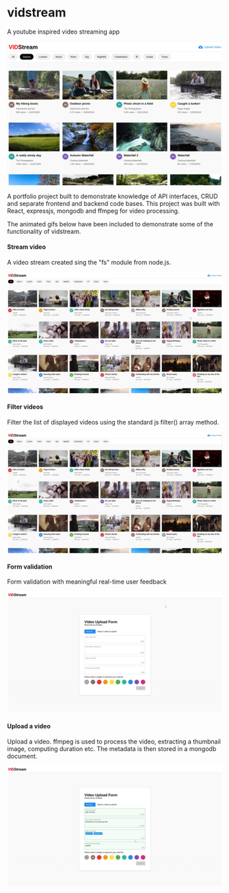 # vidstream
A youtube inspired video streaming app

![demo image](https://raw.githubusercontent.com/kdan80/vidstream/master/frontend/public/vidstream.webp)

<p>
	A portfolio project built to demonstrate knowledge of API interfaces, CRUD and separate frontend and backend code bases. This project was built with React, expressjs, mongodb and ffmpeg for video processing.
</p>

<p>
	The animated gifs below have been included to demonstrate some
	of the functionality of vidstream.
</p>


#### Stream video

<p>
A video stream created sing the "fs" module from node.js.
</p>

![stream video](https://github.com/kdan80/vidstream/blob/master/webp/vs-stream-video.webp)

#### Filter videos

<p>
Filter the list of displayed videos using the standard js filter() array method.
</p>

![filter videos](https://github.com/kdan80/vidstream/blob/master/webp/vs-filter-videos.webp)

#### Form validation

<p>
Form validation with meaningful real-time user feedback
</p>

![form validation](https://github.com/kdan80/vidstream/blob/master/webp/vs-form-validation.webp)

#### Upload a video

<p>
Upload a video. ffmpeg is used to process the video, extracting a thumbnail image, computing duration etc. The metadata is then stored in a mongodb document.
</p>

![upload video](https://github.com/kdan80/vidstream/blob/master/webp/vs-video-upload.webp)
